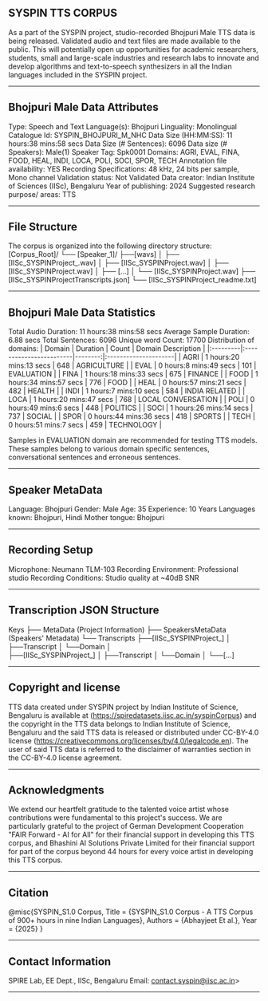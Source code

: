 ## SYSPIN TTS CORPUS

As a part of the SYSPIN project, studio-recorded Bhojpuri Male TTS data is being released.
Validated audio and text files are made available to the public. This will potentially open up
opportunities for academic researchers, students, small and large-scale industries and research
labs to innovate and develop algorithms and text-to-speech synthesizers in all the Indian languages
included in the SYSPIN project.

---

## Bhojpuri Male Data Attributes

Type: Speech and Text
Language(s): Bhojpuri
Linguality: Monolingual
Catalogue Id: SYSPIN_BHOJPURI_M_NHC
Data Size (HH:MM:SS): 11 hours:38 mins:58 secs
Data Size (# Sentences): 6096
Data size (# Speakers): Male(1)
Speaker Tag: Spk0001
Domains: AGRI, EVAL, FINA, FOOD, HEAL, INDI, LOCA, POLI, SOCI, SPOR, TECH
Annotation file availability: YES
Recording Specifications: 48 kHz, 24 bits per sample, Mono channel
Validation status: Not Validated
Data creator: Indian Institute of Sciences (IISc), Bengaluru
Year of publishing: 2024
Suggested research purpose/ areas: TTS

---

## File Structure

The corpus is organized into the following directory structure:
[Corpus_Root]/
└── [Speaker_1]/
      ├──[wavs]
      │    ├── [IISc_SYSPINProject_<languageTag><genderTag><domainTag><uniqueID>.wav]
      │    ├── [IISc_SYSPINProject<languageTag><genderTag><domainTag><uniqueID>.wav]
      │    ├── [IISc_SYSPINProject<languageTag><genderTag><domainTag><uniqueID>.wav]
      │    ├── [...]
      │    └── [IISc_SYSPINProject<languageTag><genderTag><domainTag><uniqueID>.wav]
      ├── [IISc_SYSPINProject<languageTag><genderTag><speakerTag><qualityCheckTag>Transcripts.json]
      └── [IISc_SYSPINProject<languageTag><genderTag><speakerTag><qualityCheckTag>_readme.txt]

---

## Bhojpuri Male Data Statistics

Total Audio Duration:    11 hours:38 mins:58 secs
Average Sample Duration: 6.88 secs
Total Sentences:         6096
Unique word Count:       17700
Distribution of domains:
| Domain   | Duration                |   Count | Domain Description   |
|:---------|:------------------------|--------:|:---------------------|
| AGRI     | 1 hours:20 mins:13 secs |     648 | AGRICULTURE          |
| EVAL     | 0 hours:8 mins:49 secs  |     101 | EVALUATION           |
| FINA     | 1 hours:18 mins:33 secs |     675 | FINANCE              |
| FOOD     | 1 hours:34 mins:57 secs |     776 | FOOD                 |
| HEAL     | 0 hours:57 mins:21 secs |     482 | HEALTH               |
| INDI     | 1 hours:7 mins:10 secs  |     584 | INDIA RELATED        |
| LOCA     | 1 hours:20 mins:47 secs |     768 | LOCAL CONVERSATION   |
| POLI     | 0 hours:49 mins:6 secs  |     448 | POLITICS             |
| SOCI     | 1 hours:26 mins:14 secs |     737 | SOCIAL               |
| SPOR     | 0 hours:44 mins:36 secs |     418 | SPORTS               |
| TECH     | 0 hours:51 mins:7 secs  |     459 | TECHNOLOGY           |

Samples in EVALUATION domain are recommended for testing TTS models. These samples belong to
various domain specific sentences, conversational sentences and erroneous sentences.

---

## Speaker MetaData

Language: Bhojpuri
Gender: Male
Age: 35
Experience: 10 Years
Languages known: Bhojpuri, Hindi
Mother tongue: Bhojpuri

---

## Recording Setup

Microphone: Neumann TLM-103
Recording Environment: Professional studio
Recording Conditions: Studio quality at ~40dB SNR

---

## Transcription JSON Structure

Keys
├── MetaData (Project Information)
├── SpeakersMetaData (Speakers' Metadata)
└── Transcripts
        ├──[IISc_SYSPINProject_<languageTag><genderTag><domainTag><uniqueID>]
        │ 			├──Transcript
        │ 			└──Domain
        │ 		
        ├──[IISc_SYSPINProject<languageTag><genderTag><domainTag>_<uniqueID>]
        │ 			├──Transcript
        │ 			└──Domain
        │
        └──[...]

---

## Copyright and license

TTS data created under SYSPIN project by Indian Institute of Science, Bengaluru is available
at (https://spiredatasets.iisc.ac.in/syspinCorpus) and the copyright in the TTS data belongs to
Indian Institute of Science, Bengaluru and the said TTS data is released or distributed under
CC-BY-4.0 license (https://creativecommons.org/licenses/by/4.0/legalcode.en). The user of
said TTS data is referred to the disclaimer of warranties section in the CC-BY-4.0 license
agreement.

---

## Acknowledgments

We extend our heartfelt gratitude to the talented voice artist whose contributions were
fundamental to this project's success.
We are particularly grateful to the project of German Development Cooperation "FAIR Forward - AI
for All" for their financial support in developing this TTS corpus, and Bhashini AI Solutions 
Private Limited for their financial support for part of the corpus beyond 44 hours for every 
voice artist in developing this TTS corpus.

---

## Citation

@misc{SYSPIN_S1.0 Corpus,
     	Title = {SYSPIN_S1.0 Corpus - A TTS Corpus of 900+ hours in nine Indian Languages},
     	Authors = {Abhayjeet Et al.},
     	Year = {2025}
}

---

## Contact Information

SPIRE Lab, EE Dept., IISc, Bengaluru
Email: contact.syspin@iisc.ac.in>

---
